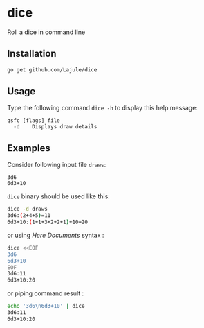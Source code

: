 # dice
Roll a dice in command line

## Installation

```sh
go get github.com/Lajule/dice
```

## Usage

Type the following command `dice -h` to display this help message:

```
qsfc [flags] file
  -d	Displays draw details
```

## Examples

Consider following input file `draws`:

```
3d6
6d3+10
```

`dice` binary should be used like this:


```sh
dice -d draws
3d6:(2+4+5)=11
6d3+10:(1+1+3+2+2+1)+10=20
```

or using _Here Documents_ syntax :

```sh
dice <<EOF
3d6
6d3+10
EOF
3d6:11
6d3+10:20
```

or piping command result :

```sh
echo '3d6\n6d3+10' | dice
3d6:11
6d3+10:20
```
